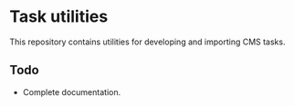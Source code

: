 # Task utilities

This repository contains utilities for developing and importing CMS tasks.

## Todo
* Complete documentation.
